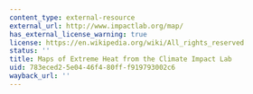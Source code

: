 ```yaml
---
content_type: external-resource
external_url: http://www.impactlab.org/map/
has_external_license_warning: true
license: https://en.wikipedia.org/wiki/All_rights_reserved
status: ''
title: Maps of Extreme Heat from the Climate Impact Lab
uid: 783eced2-5e04-46f4-80ff-f919793002c6
wayback_url: ''
---
```

